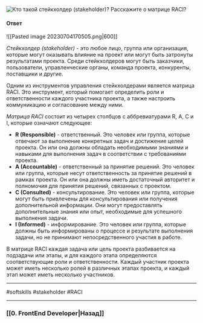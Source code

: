 ![Кто такой стейкхолдер (stakeholder)? Расскажите о матрице RACI?](https://youtu.be/DZjIcc6KdjE?t=767)

#### Ответ

![[Pasted image 20230704170505.png|600]]

*Стейкхолдер (stakeholder)* - это любое лицо, группа или организация, которые могут оказывать влияние на проект или могут быть затронуты результатами проекта. Среди стейкхолдеров могут быть заказчики, пользователи, управленческие органы, команда проекта, конкуренты, поставщики и другие.

Одним из инструментов управления стейкхолдерами является матрица RACI. Это инструмент, который помогает определить роли и ответственности каждого участника проекта, а также настроить коммуникацию и согласование между ними.

*Матрица RACI* состоит из четырех столбцов с аббревиатурами R, A, C и I, которые означают следующее:
- **R (Responsible)** - ответственный. Это человек или группа, которые отвечают за выполнение конкретных задач и достижение целей проекта. Он или она должны обладать необходимыми знаниями и навыками для выполнения задач в соответствии с требованиями проекта.
- **A (Accountable)** - ответственный за принятие решений. Это человек или группа, которые несут ответственность за принятие решений в рамках проекта. Он или она должны иметь достаточный авторитет и полномочия для принятия решений, связанных с проектом.
- **C (Consulted)** - консультирование. Это человек или группа, которые могут быть привлечены для консультирования или получения дополнительной информации. Они могут предоставлять дополнительные знания или опыт, необходимые для успешного выполнения задачи.
- **I (Informed)** - информирование. Это человек или группа, которые должны быть информированы о процессе и результате выполнения задачи, но не принимают непосредственного участия в работе.

В матрице RACI каждая задача или цель проекта разбивается на подзадачи или этапы, и для каждого этапа определяются соответствующие роли и ответственности. Каждый участник проекта может иметь несколько ролей в различных этапах проекта, и каждый этап может иметь несколько участников.

___
#softskills #stakeholder #RACI

___

### [[0. FrontEnd Developer|Назад]]
